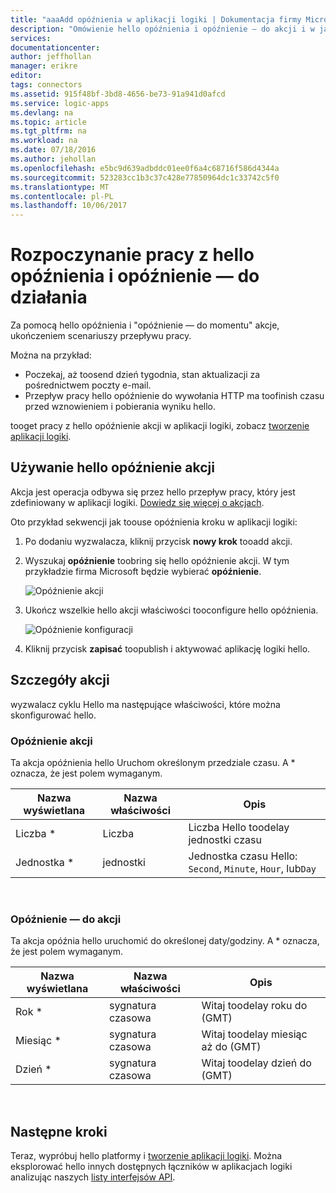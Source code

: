 ```yaml
---
title: "aaaAdd opóźnienia w aplikacji logiki | Dokumentacja firmy Microsoft"
description: "Omówienie hello opóźnienia i opóźnienie — do akcji i w jaki sposób toouse z aplikacji logiki platformy Azure."
services: 
documentationcenter: 
author: jeffhollan
manager: erikre
editor: 
tags: connectors
ms.assetid: 915f48bf-3bd8-4656-be73-91a941d0afcd
ms.service: logic-apps
ms.devlang: na
ms.topic: article
ms.tgt_pltfrm: na
ms.workload: na
ms.date: 07/18/2016
ms.author: jehollan
ms.openlocfilehash: e5bc9d639adbddc01ee0f6a4c68716f586d4344a
ms.sourcegitcommit: 523283cc1b3c37c428e77850964dc1c33742c5f0
ms.translationtype: MT
ms.contentlocale: pl-PL
ms.lasthandoff: 10/06/2017
---
```

# <a name="get-started-with-hello-delay-and-delay-until-actions"></a>Rozpoczynanie pracy z hello opóźnienia i opóźnienie — do działania
Za pomocą hello opóźnienia i "opóźnienie — do momentu" akcje, ukończeniem scenariuszy przepływu pracy.

Można na przykład:

* Poczekaj, aż toosend dzień tygodnia, stan aktualizacji za pośrednictwem poczty e-mail.
* Przepływ pracy hello opóźnienie do wywołania HTTP ma toofinish czasu przed wznowieniem i pobierania wyniku hello.

tooget pracy z hello opóźnienie akcji w aplikacji logiki, zobacz [tworzenie aplikacji logiki](../logic-apps/logic-apps-create-a-logic-app.md).

## <a name="use-hello-delay-actions"></a>Używanie hello opóźnienie akcji
Akcja jest operacja odbywa się przez hello przepływ pracy, który jest zdefiniowany w aplikacji logiki. [Dowiedz się więcej o akcjach](connectors-overview.md).

Oto przykład sekwencji jak toouse opóźnienia kroku w aplikacji logiki:

1. Po dodaniu wyzwalacza, kliknij przycisk **nowy krok** tooadd akcji.
2. Wyszukaj **opóźnienie** toobring się hello opóźnienie akcji. W tym przykładzie firma Microsoft będzie wybierać **opóźnienie**.
   
    ![Opóźnienie akcji](./media/connectors-native-delay/using-action-1.png)
3. Ukończ wszelkie hello akcji właściwości tooconfigure hello opóźnienia.
   
    ![Opóźnienie konfiguracji](./media/connectors-native-delay/using-action-2.png)
4. Kliknij przycisk **zapisać** toopublish i aktywować aplikację logiki hello.

## <a name="action-details"></a>Szczegóły akcji
wyzwalacz cyklu Hello ma następujące właściwości, które można skonfigurować hello.

### <a name="delay-action"></a>Opóźnienie akcji
Ta akcja opóźnienia hello Uruchom określonym przedziale czasu.
A * oznacza, że jest polem wymaganym.

| Nazwa wyświetlana | Nazwa właściwości | Opis |
| --- | --- | --- |
| Liczba * |Liczba |Liczba Hello toodelay jednostki czasu |
| Jednostka * |jednostki |Jednostka czasu Hello: `Second`, `Minute`, `Hour`, lub`Day` |

<br>

### <a name="delay-until-action"></a>Opóźnienie — do akcji
Ta akcja opóźnia hello uruchomić do określonej daty/godziny.
A * oznacza, że jest polem wymaganym.

| Nazwa wyświetlana | Nazwa właściwości | Opis |
| --- | --- | --- |
| Rok * |sygnatura czasowa |Witaj toodelay roku do (GMT) |
| Miesiąc * |sygnatura czasowa |Witaj toodelay miesiąc aż do (GMT) |
| Dzień * |sygnatura czasowa |Witaj toodelay dzień do (GMT) |

<br>

## <a name="next-steps"></a>Następne kroki
Teraz, wypróbuj hello platformy i [tworzenie aplikacji logiki](../logic-apps/logic-apps-create-a-logic-app.md). Można eksplorować hello innych dostępnych łączników w aplikacjach logiki analizując naszych [listy interfejsów API](apis-list.md).

